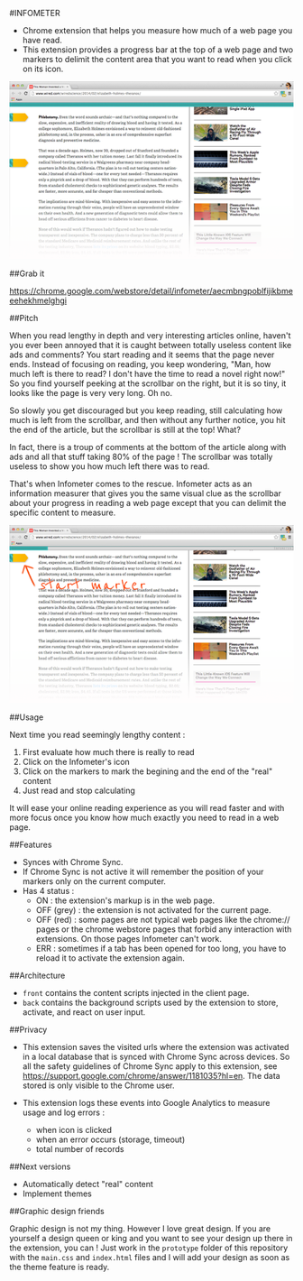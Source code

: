 #INFOMETER

* Chrome extension that helps you measure how much of a web page you have read.
* This extension provides a progress bar at the top of a web page and two markers to delimit the content area that you want to read when you click on its icon.

![Alt text](https://raw.githubusercontent.com/eloone/chrome-infometer/master/images/screenshot1.png)

##Grab it 

https://chrome.google.com/webstore/detail/infometer/aecmbngpoblfijikbmeeehekhmelghgi

##Pitch

When you read lengthy in depth and very interesting articles online, haven't you ever been annoyed that it is caught between totally useless content like ads and comments? You start reading and it seems that the page never ends. Instead of focusing on reading, you keep wondering, "Man, how much left is there to read? I don't have the time to read a novel right now!" So you find yourself peeking at the scrollbar on the right, but it is so tiny, it looks like the page is very very long. Oh no.

So slowly you get discouraged but you keep reading, still calculating how much is left from the scrollbar, and then without any further notice, you hit the end of the article, but the scrollbar is still at the top! What? 

In fact, there is a troup of comments at the bottom of the article along with ads and all that stuff taking 80% of the page ! The scrollbar was totally useless to show you how much left there was to read.

That's when Infometer comes to the rescue. Infometer acts as an information measurer that gives you the same visual clue as the scrollbar about your progress in reading a web page except that you can delimit the specific content to measure.

![Alt text](https://raw.githubusercontent.com/eloone/chrome-infometer/master/images/screenshot5.png)

##Usage

Next time you read seemingly lengthy content :
 1. First evaluate how much there is really to read
 2. Click on the Infometer's icon
 3. Click on the markers to mark the begining and the end of the "real" content
 4. Just read and stop calculating

It will ease your online reading experience as you will read faster and with more focus once you know how much exactly you need to read in a web page.

##Features

* Synces with Chrome Sync.
* If Chrome Sync is not active it will remember the position of your markers only on the current computer.
* Has 4 status :
    * ON : the extension's markup is in the web page.
    * OFF (grey) : the extension is not activated for the current page.
    * OFF (red) : some pages are not typical web pages like the chrome:// pages or the chrome webstore pages that forbid any interaction with extensions. On those pages Infometer can't work.
    * ERR : sometimes if a tab has been opened for too long, you have to reload it to activate the extension again.

##Architecture

* `front` contains the content scripts injected in the client page.
* `back` contains the background scripts used by the extension to store, activate, and react on user input. 

##Privacy

* This extension saves the visited urls where the extension was activated in a local database that is synced with Chrome Sync across devices. So all the safety guidelines of Chrome Sync apply to this extension, see https://support.google.com/chrome/answer/1181035?hl=en. The data stored is only visible to the Chrome user.

* This extension logs these events into Google Analytics to measure usage and log errors :
   * when icon is clicked
   * when an error occurs (storage, timeout)
   * total number of records

##Next versions

* Automatically detect "real" content
* Implement themes

##Graphic design friends

Graphic design is not my thing. However I love great design. If you are yourself a design queen or king and you want to see your design up there in the extension, you can ! Just work in the `prototype` folder of this repository with the `main.css` and `index.html` files and I will add your design as soon as the theme feature is ready. 

